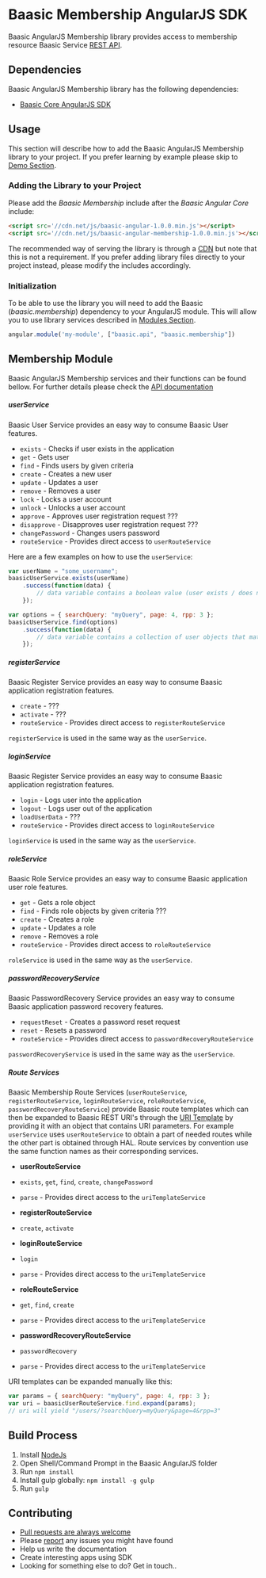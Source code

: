 # Baasic Membership AngularJS SDK

Baasic AngularJS Membership library provides access to membership resource Baasic Service [REST API](https://api.baasic.com).

## Dependencies

Baasic AngularJS Membership library has the following dependencies:

* [Baasic Core AngularJS SDK](https://github.com/Baasic/baasic-sdk-sdk-angularjs-core)

## Usage

This section will describe how to add the Baasic AngularJS Membership library to your project. If you prefer learning by example please skip to [Demo Section](#demo).

### Adding the Library to your Project

Please add the _Baasic Membership_ include after the _Baasic Angular Core_ include:

```html
<script src='//cdn.net/js/baasic-angular-1.0.0.min.js'></script>
<script src='//cdn.net/js/baasic-angular-membership-1.0.0.min.js'></script>
```

The recommended way of serving the library is through a [CDN](http://en.wikipedia.org/wiki/Content_delivery_network) but note that this is not a requirement. If you prefer adding library files directly to your project instead, please modify the includes accordingly.


### Initialization

To be able to use the library you will need to add the Baasic (_baasic.membership_) dependency to your AngularJS module. This will allow you to use library services described in [Modules Section](#baasic-modules).

```javascript
angular.module('my-module', ["baasic.api", "baasic.membership"])
```

## Membership Module

Baasic AngularJS Membership services and their functions can be found bellow. For further details please check the [API documentation](#tba)

##### userService

Baasic User Service provides an easy way to consume Baasic User features.

* `exists` - Checks if user exists in the application
* `get` - Gets user
* `find` - Finds users by given criteria
* `create` - Creates a new user
* `update` - Updates a user
* `remove` - Removes a user
* `lock` - Locks a user account
* `unlock` - Unlocks a user account
* `approve` - Approves user registration request ???
* `disapprove` - Disapproves user registration request ???
* `changePassword` - Changes users password
* `routeService` - Provides direct access to `userRouteService`

Here are a few examples on how to use the `userService`:

```javascript
var userName = "some_username";
baasicUserService.exists(userName)
    .success(function(data) {
        // data variable contains a boolean value (user exists / does not exist)
    });
```

```javascript
var options = { searchQuery: "myQuery", page: 4, rpp: 3 };
baasicUserService.find(options)
    .success(function(data) {
        // data variable contains a collection of user objects that match the filtering parameters
    });
```

##### registerService

Baasic Register Service provides an easy way to consume Baasic application registration features.

* `create` - ???
* `activate` - ???
* `routeService` - Provides direct access to `registerRouteService`

`registerService` is used in the same way as the `userService`.

##### loginService

Baasic Register Service provides an easy way to consume Baasic application registration features.

* `login` - Logs user into the application
* `logout` - Logs user out of the application
* `loadUserData` - ???
* `routeService` - Provides direct access to `loginRouteService`

`loginService` is used in the same way as the `userService`.

##### roleService

Baasic Role Service provides an easy way to consume Baasic application user role features.

* `get` - Gets a role object
* `find` - Finds role objects by given criteria ???
* `create` - Creates a role
* `update` - Updates a role
* `remove` - Removes a role
* `routeService` - Provides direct access to `roleRouteService`

`roleService` is used in the same way as the `userService`.

##### passwordRecoveryService

Baasic PasswordRecovery Service provides an easy way to consume Baasic application password recovery features.

* `requestReset` - Creates a password reset request
* `reset` - Resets a password
* `routeService` - Provides direct access to `passwordRecoveryRouteService`

`passwordRecoveryService` is used in the same way as the `userService`.

##### Route Services

Baasic Membership Route Services (`userRouteService`, `registerRouteService`, `loginRouteService`, `roleRouteService`, `passwordRecoveryRouteService`) provide Baasic route templates which can then be expanded to Baasic REST URI's through the [URI Template](https://github.com/Baasic/uritemplate-js) by providing it with an object that contains URI parameters. For example `userService` uses `userRouteService` to obtain a part of needed routes while the other part is obtained through HAL. Route services by convention use the same function names as their corresponding services.

* __userRouteService__
 * `exists`, `get`, `find`, `create`, `changePassword`
 * `parse` - Provides direct access to the `uriTemplateService`

* __registerRouteService__
 * `create`, `activate`

* __loginRouteService__
 * `login`
 * `parse` - Provides direct access to the `uriTemplateService`

* __roleRouteService__
 * `get`, `find`, `create`
 * `parse` - Provides direct access to the `uriTemplateService`

* __passwordRecoveryRouteService__
 * `passwordRecovery`
 * `parse` - Provides direct access to the `uriTemplateService`

URI templates can be expanded manually like this:

```javascript
var params = { searchQuery: "myQuery", page: 4, rpp: 3 };
var uri = baasicUserRouteService.find.expand(params);
// uri will yield "/users/?searchQuery=myQuery&page=4&rpp=3"
```

## Build Process

1. Install [NodeJs](http://nodejs.org/download/)
2. Open Shell/Command Prompt in the Baasic AngularJS folder
3. Run `npm install`
4. Install gulp globally: `npm install -g gulp`
5. Run `gulp`

## Contributing

* [Pull requests are always welcome](https://github.com/Baasic/baasic-sdk-sdk-angularjs-core#pull-requests-are-always-welcome)
* Please [report](https://github.com/Baasic/baasic-sdk-sdk-angularjs-core#issue-reporting) any issues you might  have found
* Help us write the documentation
* Create interesting apps using SDK
* Looking for something else to do? Get in touch..
